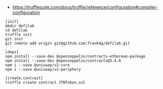 - https://trufflesuite.com/docs/truffle/reference/configuration#compiler-configuration

```
[init]
mkdir defilab
cd defilab
truffle init
git init
git remote add origin git@github.com:frank4g/defilab.git

[deps]
npm install --save-dev @openzeppelin/contracts-ethereum-package
npm install --save-dev @openzeppelin/contracts@3.4.0
npm i --save @uniswap/v2-core
npm i --save @uniswap/v2-periphery

[create.contract]
truffle create contract JTNToken.sol

```